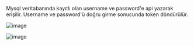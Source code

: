 Mysql veritabanında kayıtlı olan username ve password'e api yazarak erişilir. Username ve password'ü doğru girme sonucunda token döndürülür.

![image](https://github.com/user-attachments/assets/31a59be6-5bb5-4a17-9aa0-1c42abf31515)

![image](https://github.com/user-attachments/assets/7d85038b-91c1-4fbe-a363-a7e421b3ee25)
